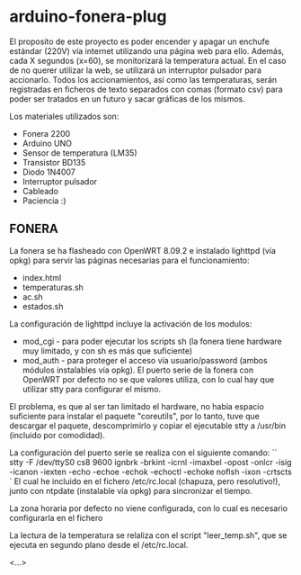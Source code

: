 arduino-fonera-plug
===================

El proposito de este proyecto es poder encender y apagar un enchufe estándar (220V) vía internet utilizando una página web para ello. Además, cada X segundos (x=60), se monitorizará la temperatura actual.
En el caso de no querer utilizar la web, se utilizará un interruptor pulsador para accionarlo.
Todos los accionamientos, así como las temperaturas, serán registradas en ficheros de texto separados con comas (formato csv) para poder ser tratados en un futuro y sacar gráficas de los mismos.

Los materiales utilizados son:
- Fonera 2200
- Arduino UNO
- Sensor de temperatura (LM35)
- Transistor BD135
- Diodo 1N4007
- Interruptor pulsador
- Cableado
- Paciencia :)

FONERA
------
La fonera se ha flasheado con OpenWRT 8.09.2 e instalado lighttpd (vía opkg) para servir las páginas necesarias para el funcionamiento:
- index.html
- temperaturas.sh
- ac.sh
- estados.sh

La configuración de lighttpd incluye la activación de los modulos:
* mod_cgi - para poder ejecutar los scripts sh (la fonera tiene hardware muy limitado, y con sh es más que suficiente)
* mod_auth - para proteger el acceso vía usuario/password (ambos módulos instalables vía opkg).
El puerto serie de la fonera con OpenWRT por defecto no se que valores utiliza, con lo cual hay que utilizar stty para configurar el mismo.

El problema, es que al ser tan limitado el hardware, no había espacio suficiente para instalar el paquete "coreutils", por lo tanto, tuve que descargar el paquete, descomprimirlo y copiar el ejecutable stty a /usr/bin (incluido por comodidad).

La configuración del puerto serie se realiza con el siguiente comando:
``
stty -F /dev/ttyS0 cs8 9600 ignbrk -brkint -icrnl -imaxbel -opost -onlcr -isig -icanon -iexten -echo -echoe -echok -echoctl -echoke noflsh -ixon -crtscts
`
El cual he incluido en el fichero /etc/rc.local (chapuza, pero resolutivo!), junto con ntpdate (instalable vía opkg) para sincronizar el tiempo.

La zona horaria por defecto no viene configurada, con lo cual es necesario configurarla en el fichero <NOMEACUERDO>

La lectura de la temperatura se relaliza con el script "leer_temp.sh", que se ejecuta en segundo plano desde el /etc/rc.local.

<...>

